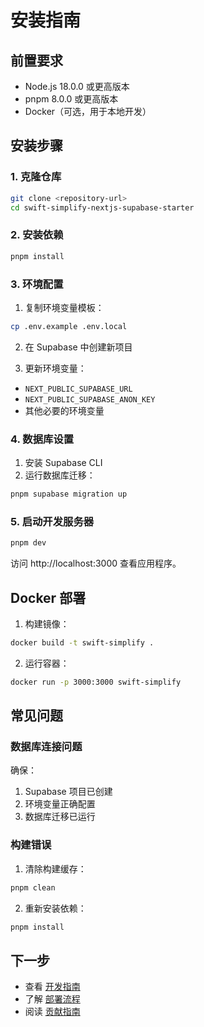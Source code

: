 # 安装指南

## 前置要求

- Node.js 18.0.0 或更高版本
- pnpm 8.0.0 或更高版本
- Docker（可选，用于本地开发）

## 安装步骤

### 1. 克隆仓库

```bash
git clone <repository-url>
cd swift-simplify-nextjs-supabase-starter
```

### 2. 安装依赖

```bash
pnpm install
```

### 3. 环境配置

1. 复制环境变量模板：
```bash
cp .env.example .env.local
```

2. 在 Supabase 中创建新项目

3. 更新环境变量：
- `NEXT_PUBLIC_SUPABASE_URL`
- `NEXT_PUBLIC_SUPABASE_ANON_KEY`
- 其他必要的环境变量

### 4. 数据库设置

1. 安装 Supabase CLI
2. 运行数据库迁移：
```bash
pnpm supabase migration up
```

### 5. 启动开发服务器

```bash
pnpm dev
```

访问 http://localhost:3000 查看应用程序。

## Docker 部署

1. 构建镜像：
```bash
docker build -t swift-simplify .
```

2. 运行容器：
```bash
docker run -p 3000:3000 swift-simplify
```

## 常见问题

### 数据库连接问题

确保：
1. Supabase 项目已创建
2. 环境变量正确配置
3. 数据库迁移已运行

### 构建错误

1. 清除构建缓存：
```bash
pnpm clean
```

2. 重新安装依赖：
```bash
pnpm install
```

## 下一步

- 查看 [开发指南](./development.md)
- 了解 [部署流程](./deployment.md)
- 阅读 [贡献指南](./contributing.md) 